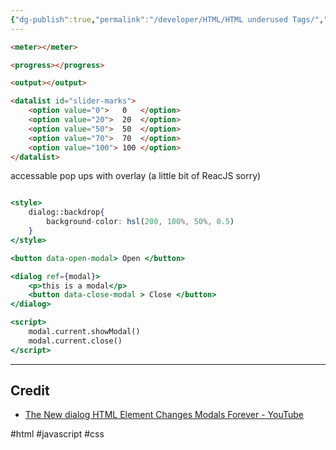```yaml
---
{"dg-publish":true,"permalink":"/developer/HTML/HTML underused Tags/","noteIcon":""}
---
```


```html
<meter></meter>
```

```html
<progress></progress>
```

```html
<output></output>
```

```html
<datalist id="slider-marks">
	<option value="0">   0   </option>
	<option value="20">  20  </option>
	<option value="50">  50  </option>
	<option value="70">  70  </option>
	<option value="100"> 100 </option>
</datalist>
```


accessable pop ups with overlay (a little bit of ReacJS sorry)
```jsx

<style>
	dialog::backdrop{
		background-color: hsl(200, 100%, 50%, 0.5)
	}
</style>

<button data-open-modal> Open </button>

<dialog ref={modal}>
	<p>this is a modal</p>
	<button data-close-modal > Close </button>
</dialog>

<script>
	modal.current.showModal()
	modal.current.close()
</script>
```

---
## Credit
- [The New dialog HTML Element Changes Modals Forever - YouTube](https://www.youtube.com/watch?v=ywtkJkxJsdg)



#html #javascript #css 